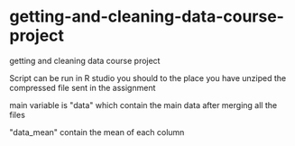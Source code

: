 # getting-and-cleaning-data-course-project
getting and cleaning data course project

Script can be run in R studio 
you should to the place you have unziped the compressed file sent in the assignment

main variable is "data" which contain the main data after merging all the files

"data_mean" contain the mean of each column 
